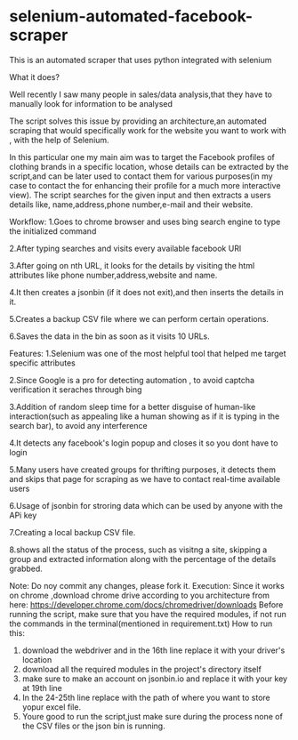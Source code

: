 # selenium-automated-facebook-scraper
This is an automated scraper that uses python integrated with selenium

What it does?

Well recently I saw many people in sales/data analysis,that they have to manually look for information to be analysed

The script solves this issue by providing an architecture,an automated scraping that would specifically work for the website you want to work with , with the help of Selenium. 

In this particular one my main aim was to target the Facebook profiles of clothing brands in a specific location, whose details can be extracted by the script,and can be later used to contact them for various purposes(in my case to contact the for enhancing their profile for a much more interactive view).
The script searches for the given input and then extracts a users details like, name,address,phone number,e-mail and their website.


Workflow:
1.Goes to chrome browser and uses bing search engine to type the initialized command

2.After typing searches and visits every available facebook URl

3.After going on nth URL, it looks for the details by visiting the html attributes like phone number,address,website and name.

4.It then creates a jsonbin (if it does not exit),and then inserts the details in it.

5.Creates a backup CSV file where we can perform certain operations.

6.Saves the data in the bin as soon as it visits 10 URLs.


Features:
1.Selenium was one of the most helpful tool that helped me target specific attributes

2.Since Google is a pro for detecting automation , to avoid captcha verification it seraches through bing

3.Addition of random sleep time for a better disguise of human-like interaction(such as appealing like a human showing as if it is typing in the search bar), to avoid any interference

4.It detects any facebook's login popup and closes it so you dont have to login

5.Many users have created groups for thrifting purposes, it detects them and skips that page for scraping as we have to contact real-time available users

6.Usage of jsonbin for stroring data which can be used by anyone with the APi key

7.Creating a local backup CSV file.

8.shows all the status of the process, such as visitng a site, skipping a group and extracted information along with the percentage of the details grabbed.


Note: Do noy commit any changes, please fork it.
Execution:
Since it works on chrome ,download chrome drive according to you architecture from here: https://developer.chrome.com/docs/chromedriver/downloads
Before running the script, make sure that you have the required modules, if not run the commands in the terminal(mentioned in requirement.txt)
How to run this:
1. download the webdriver and in the 16th line replace it with your driver's location
2. download all the required modules in the project's directory itself
3. make sure to make an account on jsonbin.io and replace it with your key at 19th line
4. In the 24-25th line replace with the path of where you want to store yopur excel file.
5. Youre good to run the script,just make sure during the process none of the CSV files or the json bin is running.





